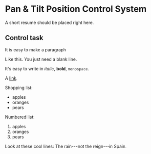 Pan & Tilt Position Control System
==================================
A short resumé should be placed right here.

Control task
------------
It is easy to make a paragraph

Like this. You just need a blank line.

It's easy to write in *italic*, **bold**, `monospace`.

A [link](http://example.com).

Shopping list:

  * apples
  * oranges
  * pears

Numbered list:

  1. apples
  2. oranges
  3. pears

Look at these cool lines:
The rain---not the reign---in Spain.

